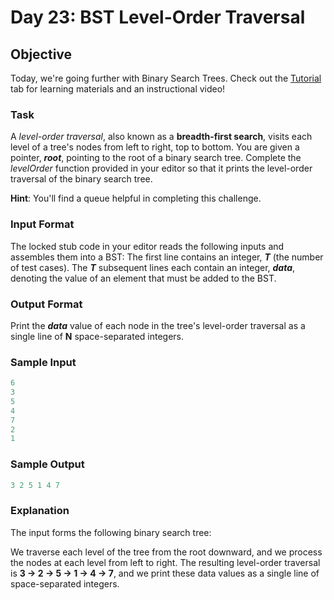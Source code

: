 # Day 23: BST Level-Order Traversal

## Objective 
Today, we're going further with Binary Search Trees. Check out the [Tutorial](https://www.hackerrank.com/challenges/30-binary-trees/tutorial) tab for learning materials and an instructional video!

### Task 
A _level-order traversal_, also known as a **breadth-first search**, visits each level of a tree's nodes from left to right, top to bottom. You are given a pointer, **_root_**, pointing to the root of a binary search tree. Complete the _levelOrder_ function provided in your editor so that it prints the level-order traversal of the binary search tree.

**Hint**: You'll find a queue helpful in completing this challenge.


### Input Format

The locked stub code in your editor reads the following inputs and assembles them into a BST: 
The first line contains an integer, **_T_** (the number of test cases). 
The **_T_** subsequent lines each contain an integer, **_data_**, denoting the value of an element that must be added to the BST.

### Output Format

Print the **_data_** value of each node in the tree's level-order traversal as a single line of **N** space-separated integers.

### Sample Input
```Python
6
3
5
4
7
2
1
```

### Sample Output
```Python
3 2 5 1 4 7 
```

### Explanation

The input forms the following binary search tree: 
![]()

We traverse each level of the tree from the root downward, and we process the nodes at each level from left to right. The resulting level-order traversal is **3 -> 2 -> 5 -> 1 -> 4 -> 7**, and we print these data values as a single line of space-separated integers.